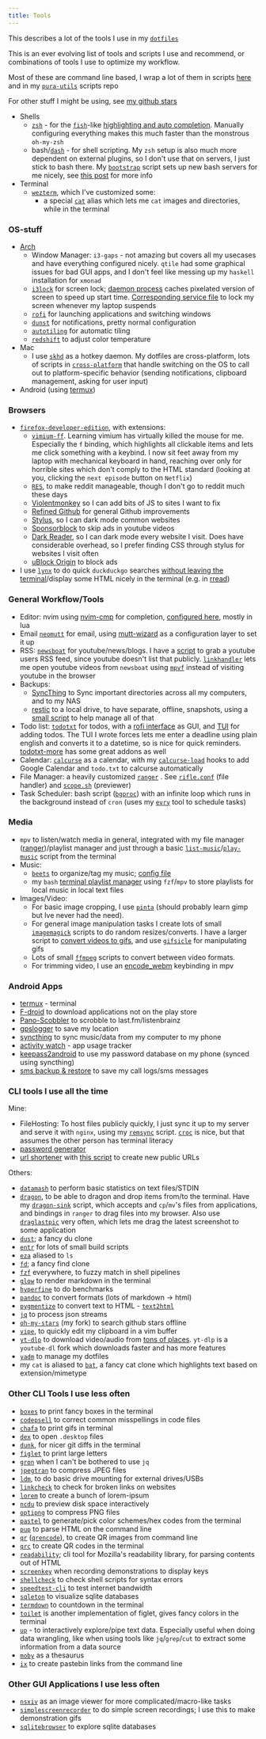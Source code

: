 ```yaml
---
title: Tools
---
```


This describes a lot of the tools I use in my [`dotfiles`](https://github.com/purarue/dotfiles)

This is an ever evolving list of tools and scripts I use and recommend, or combinations of tools I use to optimize my workflow.

Most of these are command line based, I wrap a lot of them in scripts [here](https://github.com/purarue/dotfiles/tree/master/.local/scripts) and in my [`pura-utils`](https://github.com/purarue/pura-utils) scripts repo

For other stuff I might be using, see [my github stars](https://github.com/purarue?direction=desc&sort=stars&tab=stars)

- Shells
  - [`zsh`](http://zsh.sourceforge.net/) - for the [`fish`](https://fishshell.com/)-like [highlighting and auto completion](https://github.com/marlonrichert/zsh-autocomplete). Manually configuring everything makes this much faster than the monstrous `oh-my-zsh`
  - bash/[`dash`](https://wiki.archlinux.org/index.php/Dash) - for shell scripting. My `zsh` setup is also much more dependent on external plugins, so I don't use that on servers, I just stick to bash there. My [`bootstrap`](https://github.com/purarue/bootstrap/) script sets up new bash servers for me nicely, see [this post](../../blog/server-setup/) for more info
- Terminal
  - [`wezterm`](https://wezfurlong.org/wezterm/index.html), which I've customized some:
    - a special [`cat`](https://github.com/purarue/dotfiles/blob/8457f501779f6eefccef14a9551c1eeafe0d629e/.config/zsh/progressive_enhancement.zsh#L72-L107) alias which lets me `cat` images and directories, while in the terminal

### OS-stuff

- [Arch](https://wiki.archlinux.org/index.php/)
  - Window Manager: `i3-gaps` - not amazing but covers all my usecases and have everything configured nicely. `qtile` had some graphical issues for bad GUI apps, and I don't feel like messing up my `haskell` installation for `xmonad`
  - [`i3lock`](https://i3wm.org/i3lock/) for screen lock; [daemon process](https://purarue.xyz/d/lock-screen?redirect) caches pixelated version of screen to speed up start time. [Corresponding service file](https://purarue.xyz/d/lockscreen@.service?redirect) to lock my screen whenever my laptop suspends
  - [`rofi`](https://github.com/davatorium/rofi) for launching applications and switching windows
  - [`dunst`](https://dunst-project.org/) for notifications, pretty normal configuration
  - [`autotiling`](https://github.com/nwg-piotr/autotiling) for automatic tiling
  - [`redshift`](http://jonls.dk/redshift/) to adjust color temperature
- Mac
  - I use [`skhd`](https://github.com/koekeishiya/skhd) as a hotkey daemon. My dotfiles are cross-platform, lots of scripts in [`cross-platform`](https://github.com/purarue/pura-utils#script-index) that handle switching on the OS to call out to platform-specific behavior (sending notifications, clipboard management, asking for user input)
- Android (using [termux](https://termux.dev/en/))

### Browsers

- [`firefox-developer-edition`](https://www.mozilla.org/en-US/firefox/developer/), with extensions:
  - [`vimium-ff`](https://addons.mozilla.org/en-US/firefox/addon/vimium-ff/). Learning vimium has virtually killed the mouse for me. Especially the `f` binding, which highlights all clickable items and lets me click something with a keybind. I now sit feet away from my laptop with mechanical keyboard in hand, reaching over only for horrible sites which don't comply to the HTML standard (looking at you, clicking the `next episode` button on `Netflix`)
  - [`RES`](https://addons.mozilla.org/en-US/firefox/addon/reddit-enhancement-suite/), to make reddit manageable, though I don't go to reddit much these days
  - [Violentmonkey](https://addons.mozilla.org/en-US/firefox/addon/violentmonkey/) so I can add bits of JS to sites I want to fix
  - [Refined Github](https://addons.mozilla.org/en-US/firefox/addon/refined-github-/) for general Github improvements
  - [Stylus](https://addons.mozilla.org/en-US/firefox/addon/styl-us/), so I can dark mode common websites
  - [Sponsorblock](https://sponsor.ajay.app/) to skip ads in youtube videos
  - [Dark Reader](https://addons.mozilla.org/en-US/firefox/addon/darkreader), so I can dark mode every website I visit. Does have considerable overhead, so I prefer finding CSS through stylus for websites I visit often
  - [uBlock Origin](https://addons.mozilla.org/en-US/firefox/addon/ublock-origin/) to block ads
- I use [`lynx`](https://www.lynxproject.org/) to do quick `duckduckgo` searches [without leaving the terminal](https://purarue.xyz/d/duck?redirect)/display some HTML nicely in the terminal (e.g. in [rread](https://purarue.xyz/d/rread?dark))

### General Workflow/Tools

- Editor: nvim using [nvim-cmp](https://github.com/hrsh7th/nvim-cmp) for completion, [configured here](https://github.com/purarue/dotfiles/tree/master/.config/nvim), mostly in lua
- Email [`neomutt`](https://github.com/neomutt/neomutt) for email, using [mutt-wizard](https://github.com/LukeSmithxyz/mutt-wizard) as a configuration layer to set it up
- RSS: [`newsboat`](https://newsboat.org/) for youtube/news/blogs. I have a [script](https://purarue.xyz/d/youtube-user-id?redirect) to grab a youtube users RSS feed, since youtube doesn't list that publicly. [`linkhandler`](https://purarue.xyz/d/linkhandler?redirect) lets me open youtube videos from `newsboat` using [`mpvf`](https://github.com/purarue/mpvf/) instead of visiting youtube in the browser
- Backups:
  - [SyncThing](https://github.com/syncthing/syncthing) to Sync important directories across all my computers, and to my NAS
  - [restic](https://restic.net/) to a local drive, to have separate, offline, snapshots, using a [small script](https://purarue.xyz/d/restic-backup?redirect) to help manage all of that
- Todo list: [`todotxt`](http://todotxt.org/) for todos, with a [rofi interface](https://purarue.xyz/d/todo-prompt?redirect) as GUI, and [TUI](https://github.com/purarue/full_todotxt) for adding todos. The TUI I wrote forces lets me enter a deadline using plain english and converts it to a datetime, so is nice for quick reminders. [todotxt-more](https://git.sr.ht/~proycon/todotxt-more) has some great addons as well
- Calendar: [`calcurse`](https://github.com/lfos/calcurse) as a calendar, with my [`calcurse-load`](https://github.com/purarue/calcurse-load) hooks to add Google Calendar and `todo.txt` to calcurse automatically
- File Manager: a heavily customized [`ranger`](https://github.com/ranger/ranger) . See [`rifle.conf`](https://purarue.xyz/d/rifle.conf?redirect) (file handler) and [`scope.sh`](https://purarue.xyz/d/scope.sh?redirect) (previewer)
- Task Scheduler: bash script ([`bgproc`](https://github.com/purarue/bgproc)) with an infinite loop which runs in the background instead of `cron` (uses my [`evry`](https://github.com/purarue/evry) tool to schedule tasks)

### Media

- `mpv` to listen/watch media in general, integrated with my file manager ([ranger](https://github.com/ranger/ranger))/playlist manager and just through a basic [`list-music`](https://github.com/purarue/pura-utils/blob/main/shellscripts/list-music)/[`play-music`](https://purarue.xyz/d/play-music?dark) script from the terminal
- Music:
  - [`beets`](https://github.com/beetbox/beets) to organize/tag my music; [config file](https://purarue.xyz/d/.config/beets/config.yaml?redirect)
  - my `bash` [terminal playlist manager](https://github.com/purarue/plaintext-playlist) using `fzf`/`mpv` to store playlists for local music in local text files
- Images/Video:
  - For basic image cropping, I use [`pinta`](https://www.pinta-project.com/) (should probably learn gimp but Ive never had the need).
  - For general image manipulation tasks I create lots of small [`imagemagick`](https://imagemagick.org/index.php) scripts to do random resizes/converts. I have a larger script to [convert videos to gifs](https://github.com/purarue/pura-utils/blob/main/shellscripts/gifme), and use [`gifsicle`](https://github.com/kohler/gifsicle) for manipulating gifs
  - Lots of small [`ffmpeg`](https://ffmpeg.org/) scripts to convert between video formats.
  - For trimming video, I use an [encode_webm](https://github.com/occivink/mpv-scripts/blob/master/script-opts/encode_webm.conf) keybinding in mpv

### Android Apps

- [termux](https://termux.dev/en/) - terminal
- [F-droid](https://f-droid.org/) to download applications not on the play store
- [Pano-Scobbler](https://play.google.com/store/apps/details?id=com.arn.scrobble&hl=en_US&gl=US&pli=1) to scrobble to last.fm/listenbrainz
- [gpslogger](https://gpslogger.app/) to save my location
- [syncthing](https://f-droid.org/packages/com.nutomic.syncthingandroid/) to sync music/data from my computer to my phone
- [activity watch](https://play.google.com/store/apps/details?id=net.activitywatch.android&hl=en_US&gl=US) - app usage tracker
- [keepass2android](https://play.google.com/store/apps/details?id=keepass2android.keepass2android&hl=en_US&gl=US) to use my password database on my phone (synced using syncthing)
- [sms backup & restore](https://play.google.com/store/apps/details?id=com.riteshsahu.SMSBackupRestore&hl=en_US) to save my call logs/sms messages

### CLI tools I use all the time

Mine:

- FileHosting: To host files publicly quickly, I just sync it up to my server and serve it with `nginx`, using my [`remsync`](https://github.com/purarue/vps/blob/master/bin/remsync) script. [`croc`](https://github.com/schollz/croc) is nice, but that assumes the other person has terminal literacy
- [password generator](https://github.com/purarue/genpasswd)
- [url shortener](https://github.com/purarue/no-db-shorturl/) with [this script](https://github.com/purarue/vps/blob/master/bin/shorten) to create new public URLs

Others:

- [`datamash`](https://www.gnu.org/software/datamash/) to perform basic statistics on text files/STDIN
- [`dragon`](https://github.com/mwh/dragon), to be able to dragon and drop items from/to the terminal. Have my [`dragon-sink`](https://purarue.xyz/d/dragon-sink?redirect) script, which accepts and `cp`/`mv`'s files from applications, and bindings in `ranger` to drag files into my browser. Also use [`draglastpic`](https://purarue.xyz/d/draglastpic) very often, which lets me drag the latest screenshot to some application
- [`dust`](https://github.com/bootandy/dust); a fancy du clone
- [`entr`](https://eradman.com/entrproject/) for lots of small build scripts
- [`eza`](https://github.com/eza-community/eza) aliased to `ls`
- [`fd`](https://github.com/sharkdp/fd); a fancy find clone
- [`fzf`](https://github.com/junegunn/fzf) everywhere, to fuzzy match in shell pipelines
- [`glow`](https://github.com/charmbracelet/glow) to render markdown in the terminal
- [`hyperfine`](https://github.com/sharkdp/hyperfine) to do benchmarks
- [`pandoc`](https://pandoc.org/) to convert formats (lots of markdown -> html)
- [`pygmentize`](https://pygments.org/docs/cmdline/) to convert text to HTML - [`text2html`](https://purarue.xyz/d/text2html?redirect)
- [`jq`](https://stedolan.github.io/jq/) to process json streams
- [`oh-my-stars`](https://github.com/purarue/oh-my-stars) (my fork) to search github stars offline
- [`vipe`](https://linux.die.net/man/1/vipe), to quickly edit my clipboard in a vim buffer
- [`yt-dlp`](https://github.com/yt-dlp/yt-dlp) to download video/audio from [tons of places](https://ytdl-org.github.io/youtube-dl/supportedsites.html). `yt-dlp` is a `youtube-dl` fork which downloads faster and has more features
- [`yadm`](https://github.com/TheLocehiliosan/yadm) to manage my dotfiles
- my `cat` is aliased to [`bat`](https://github.com/sharkdp/bat), a fancy cat clone which highlights text based on extension/mimetype

### Other CLI Tools I use less often

- [`boxes`](https://boxes.thomasjensen.com/) to print fancy boxes in the terminal
- [`codepsell`](https://github.com/codespell-project/codespell) to correct common misspellings in code files
- [`chafa`](https://github.com/hpjansson/chafa/) to print gifs in terminal
- [`dex`](https://github.com/jceb/dex) to open `.desktop` files
- [`dunk`](https://github.com/darrenburns/dunk), for nicer git diffs in the terminal
- [`figlet`](http://www.figlet.org/) to print large letters
- [`gron`](https://github.com/tomnomnom/gron) when I can't be bothered to use `jq`
- [`jpegtran`](http://jpegclub.org/jpegtran/) to compress JPEG files
- [`ldm`](https://github.com/LemonBoy/ldm), to do basic drive mounting for external drives/USBs
- [`linkcheck`](https://github.com/filiph/linkcheck) to check for broken links on websites
- [`lorem`](https://github.com/jamen/lorem) to create a bunch of lorem-ipsum
- [`ncdu`](https://dev.yorhel.nl/ncdu) to preview disk space interactively
- [`optipng`](http://optipng.sourceforge.net/) to compress PNG files
- [`pastel`](https://github.com/sharkdp/pastel) to generate/pick color schemes/hex codes from the terminal
- [`pup`](https://github.com/ericchiang/pup) to parse HTML on the command line
- [`qr`](https://purarue.xyz/d/qr?redirect) ([`qrencode`](https://fukuchi.org/works/qrencode/)), to create QR images from command line
- [`qrc`](https://github.com/fumiyas/qrc) to create QR codes in the terminal
- [`readability`](https://gitlab.com/gardenappl/readability-cli); cli tool for Mozilla's readability library, for parsing contents out of HTML
- [`screenkey`](https://gitlab.com/screenkey/screenkey) when recording demonstrations to display keys
- [`shellcheck`](https://github.com/koalaman/shellcheck) to check shell scripts for syntax errors
- [`speedtest-cli`](https://github.com/sivel/speedtest-cli) to test internet bandwidth
- [`sqleton`](https://github.com/inukshuk/sqleton) to visualize sqlite databases
- [`termdown`](https://github.com/trehn/termdown) to countdown in the terminal
- [`toilet`](https://github.com/cacalabs/toilet) is another implementation of figlet, gives fancy colors in the terminal
- [`up`](https://github.com/akavel/up) - to interactively explore/pipe text data. Especially useful when doing data wrangling, like when using tools like `jq`/`grep`/`cut` to extract some information from a data source
- [`moby`](https://github.com/words/moby) as a thesaurus
- [`ix`](https://github.com/purarue/pura-utils/blob/main/shellscripts/ix) to create pastebin links from the command line

### Other GUI Applications I use less often

- [`nsxiv`](https://github.com/nsxiv/nsxiv) as an image viewer for more complicated/macro-like tasks
- [`simplescreenrecorder`](https://github.com/MaartenBaert/ssr) to do simple screen recordings; I use this to make demonstration gifs
- [`sqlitebrowser`](https://sqlitebrowser.org/) to explore sqlite databases
